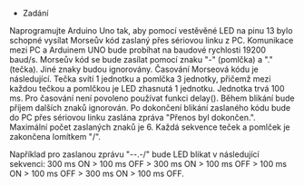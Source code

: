 * Zadání

Naprogramujte Arduino Uno tak, aby pomocí vestěvěné LED na pinu 13 bylo schopné vysílat Morseův kód zaslaný přes sériovou linku z PC. Komunikace mezi PC a Arduinem UNO bude probíhat na baudové rychlosti 19200 baud/s. Morseův kód se bude zasílat pomocí znaku "-" (pomlčka) a "." (tečka). Jiné znaky budou ignorovány. Časování Morseová kódu je následující. Tečka svítí 1 jednotku a pomlčka 3 jednotky, přičemž mezi každou tečkou a pomlčkou je LED zhasnutá 1 jednotku. Jednotka trvá 100 ms. Pro časování není povoleno používat funkci delay(). Během blikání bude příjem dalších znaků ignorován. Po dokončení blikání zaslaného kódu bude do PC přes sériovou linku zaslána zpráva "Přenos byl dokončen.". Maximální počet zaslaných znaků je 6. Každá sekvence teček a pomlček je zakončena lomítkem "/".

Například pro zaslanou zprávu "--.-/" bude LED blikat v následující sekvenci: 300 ms ON > 100 ms OFF > 300 ms ON > 100 ms OFF > 100 ms ON > 100 ms OFF > 300 ms ON > 100 ms OFF.

